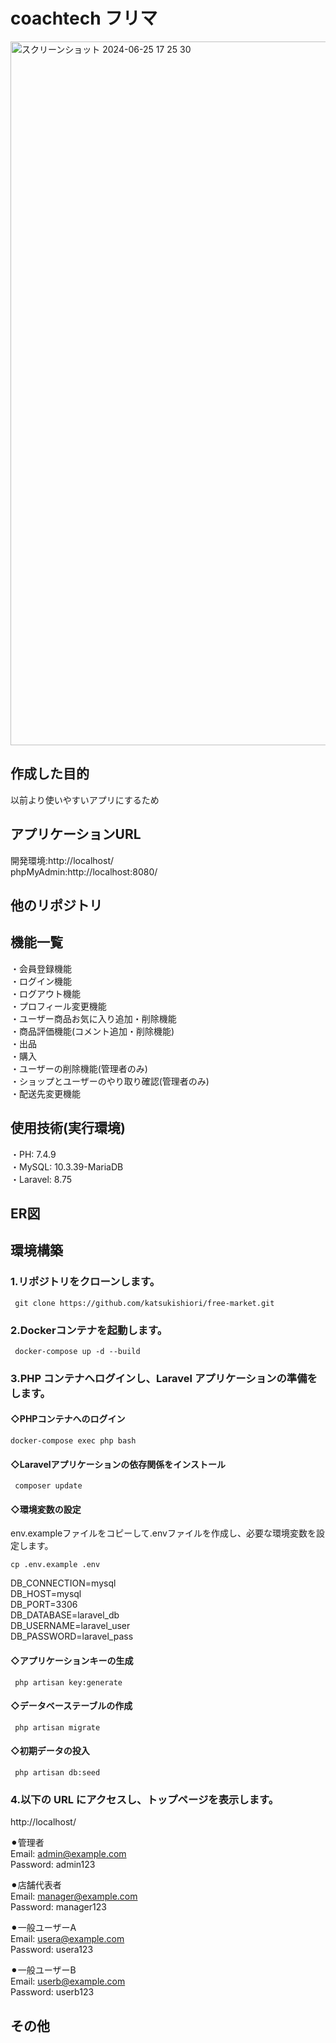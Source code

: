 # coachtech フリマ 
<img width="1126" alt="スクリーンショット 2024-06-25 17 25 30" src="https://github.com/katsukishiori/free-market/assets/145991391/af6fd6d5-4aa7-4050-9ccf-bb239ad80b88">  
 
## 作成した目的  
以前より使いやすいアプリにするため
## アプリケーションURL  
開発環境:http://localhost/  
phpMyAdmin:http://localhost:8080/  
## 他のリポジトリ  
## 機能一覧  
・会員登録機能  
・ログイン機能  
・ログアウト機能  
・プロフィール変更機能  
・ユーザー商品お気に入り追加・削除機能  
・商品評価機能(コメント追加・削除機能)  
・出品  
・購入  
・ユーザーの削除機能(管理者のみ)  
・ショップとユーザーのやり取り確認(管理者のみ)  
・配送先変更機能  

## 使用技術(実行環境)  
・PH: 7.4.9  
・MySQL: 10.3.39-MariaDB  
・Laravel: 8.75  

## ER図  
## 環境構築  
### 1.リポジトリをクローンします。    
     git clone https://github.com/katsukishiori/free-market.git        
  
### 2.Dockerコンテナを起動します。  
     docker-compose up -d --build      
  
### 3.PHP コンテナへログインし、Laravel アプリケーションの準備をします。  
  #### ◇PHPコンテナへのログイン
    docker-compose exec php bash    
  
  #### ◇Laravelアプリケーションの依存関係をインストール  
     composer update    

  #### ◇環境変数の設定
  env.exampleファイルをコピーして.envファイルを作成し、必要な環境変数を設定します。  
    
    cp .env.example .env   
    
  DB_CONNECTION=mysql  
  DB_HOST=mysql  
  DB_PORT=3306  
  DB_DATABASE=laravel_db  
  DB_USERNAME=laravel_user  
  DB_PASSWORD=laravel_pass  
    
  #### ◇アプリケーションキーの生成  
     php artisan key:generate        

  #### ◇データベーステーブルの作成   
     php artisan migrate      

  #### ◇初期データの投入  
     php artisan db:seed     

### 4.以下の URL にアクセスし、トップページを表示します。  
http://localhost/  
  
  ⚫︎管理者  
    Email: admin@example.com  
    Password: admin123  
    
  ⚫︎店舗代表者    
    Email: manager@example.com  
    Password: manager123  
      
  ⚫︎一般ユーザーA  
    Email: usera@example.com  
    Password: usera123  
      
  ⚫︎一般ユーザーB    
    Email: userb@example.com    
    Password: userb123 
    
  

  

## その他



